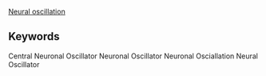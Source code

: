 [Neural oscillation](https://en.wikipedia.org/wiki/Neural_oscillation)

## Keywords
Central Neuronal Oscillator
Neuronal Oscillator
Neuronal Osciallation
Neural Oscillator